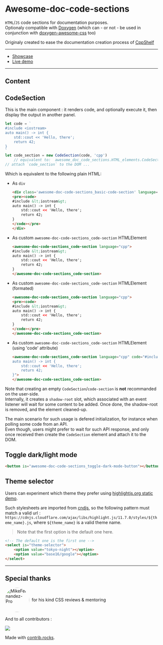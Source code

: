 # Awesome-doc-code-sections

`HTML`/`JS` code sections for documentation purposes.  
Optionaly compatible with [Doxygen](https://doxygen.nl/) (which can - or not - be used in conjunction with [doxygen-awesome-css](https://github.com/jothepro/doxygen-awesome-css) too)

Originaly created to ease the documentation creation process of [CppShelf](https://github.com/GuillaumeDua/CppShelf)

---

- [Showcase](https://guillaumedua.github.io/awesome-code-element/docs/showcase/ace_code_section/)
- [Live demo](https://guillaumedua.github.io/awesome-code-element/docs/showcase/live_demo/)

---

<!-- TODO: iframe to live demo here ?    -->
<!-- TODO: iframe showcase subset here ? -->

## Content

## CodeSection

This is the main component : it renders code, and optionally execute it, then display the output in another panel.

```js
let code = `
#include <iostream>
auto main() -> int {
    std::cout << 'Hello, there';
    return 42;
}
`
let code_section = new CodeSection(code, 'cpp')
    // equivalent to:  awesome_doc_code_sections.HTML_elements.CodeSection
// attach `code_section` to the DOM ...
```

Which is equivalent to the following plain HTML:

- As `div`

    ```html
    <div class='awesome-doc-code-sections_basic-code-section' language="cpp">
    <pre><code>
    #include &lt;iostream&gt;
    auto main() -> int {
        std::cout << 'Hello, there';
        return 42;
    }
    </code></pre>
    </div>
    ```

- As custom `awesome-doc-code-sections_code-section` HTMLElement

    ```html
    <awesome-doc-code-sections_code-section language="cpp">
    #include &lt;iostream&gt;
    auto main() -> int {
        std::cout << 'Hello, there';
        return 42;
    }
    </awesome-doc-code-sections_code-section>
    ```

- As custom `awesome-doc-code-sections_code-section` HTMLElement (formated)

    ```html
    <awesome-doc-code-sections_code-section language="cpp">
    <pre><code>
    #include &lt;iostream&gt;
    auto main() -> int {
        std::cout << 'Hello, there';
        return 42;
    }
    </code></pre>
    </awesome-doc-code-sections_code-section>
    ```

- As custom `awesome-doc-code-sections_code-section` HTMLElement (using 'code' attribute)

    ```html
    <awesome-doc-code-sections_code-section language="cpp" code="#include <iostream>
    auto main() -> int {
        std::cout << 'Hello, there';
        return 42;
    }">
    </awesome-doc-code-sections_code-section>
    ```

Note that creating an empty `CodeSection`/`code-section` is **not** recommanded on the user-side.  
Internally, it creates a `shadow-root` slot, which associated with an event listener will wait for some content to be added. Once done, the shadow-root is removed, and the element cleaned-up.  

The main scenario for such usage is defered initialization, for instance when polling some code from an API.  
Even though, users might prefer to wait for such API response, and only once received then create the `CodeSection` element and attach it to the DOM.

## Toggle dark/light mode

```html
<button is="awesome-doc-code-sections_toggle-dark-mode-button"></button>
```

## Theme selector

Users can experiment which theme they prefer using [highlightjs.org static demo](https://highlightjs.org/static/demo/).

Such stylesheets are imported from [cndjs](https://cdnjs.com/libraries/highlight.js), so the following pattern must match a valid url : `https://cdnjs.cloudflare.com/ajax/libs/highlight.js/11.7.0/styles/${theme_name}.js`, where `${theme_name}` is a valid theme name.

> Note that the first option is the default one here.

```html
<!-- The default one is the first one -->
<select is="theme-selector">
    <option value="tokyo-night"></option>
    <option value="base16/google"></option>
</select>
```

---

## Special thanks

<div style="display:flex; align-items: center;">
    <a href="https://github.com/MikeFernandez-Pro">
        <img src='https://avatars.githubusercontent.com/u/79382274' style="object-fit: cover; border-radius: 50%; width: 80px;" title="MikeFernandez-Pro"/>
    </a> &nbsp; for his kind CSS reviews & mentoring
</div>

And to all contributors :

<a href="https://github.com/GuillaumeDua/awesome-doc-code-sections/graphs/contributors">
  <img src="https://contrib.rocks/image?repo=GuillaumeDua/awesome-doc-code-sections" />
</a>

Made with [contrib.rocks](https://contrib.rocks).
